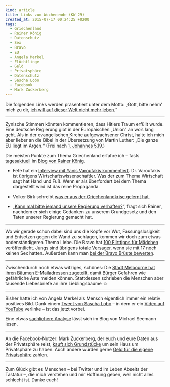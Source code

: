 ```yaml
---
kind: article
title: Links zum Wochenende (KW 29)
created_at: 2015-07-17 00:24:25 +0200
tags:
  - Griechenland
  - Rainer König
  - Datenschutz
  - Sex
  - Bravo
  - EU
  - Angela Merkel
  - Flüchtlinge
  - Geld
  - Privatsphäre
  - Datenschutz
  - Sascha Lobo
  - Facebook
  - Mark Zuckerberg
---
```


Die folgenden Links werden präsentiert unter dem Motto: „Gott, bitte nehm’
mich zu dir, [ich will auf dieser Welt nicht mehr leben][idwtlotpa].“

---

Zynische Stimmen könnten kommentieren, dass Hitlers Traum erfüllt wurde. Eine
deutsche Regierung gibt in der Europäischen „Union“ an wo’s lang geht. Als in
der evangelischen Kirche aufgewachsener Christ, halte ich mich aber lieber an
die Bibel in der Übersetzung von Martin Luther: „Die ganze EU liegt im Argen.“
(Frei nach [1. Johannes 5,19][].)

Die meisten Punkte zum Thema Griechenland erfahre ich – fasts
[tagesaktuell][rk16] im [Blog von Rainer König][rk].

* Fefe hat ein [Interview mit Yanis Varoufakis kommentiert][fefe]. Dr.
  Varoufakis ist übrigens Wirtschaftswissenschaftler. Was der zum Thema
  Wirtschaft sagt hat Hand und Fuß. Wenn er als überfordert bei dem Thema
  dargestellt wird ist das reine Propaganda.

* Volker Birk schreibt [was er aus der Griechenlandkrise gelernt hat][fdik].

* „[Kann mal bitte jemand unsere Regierung verhaften?][knast]“, fragt sich
  Rainer, nachdem er sich einige Gedanken zu unserem Grundgesetz und den Taten
  unserer Regierung gemacht hat.

---

Wo wir gerade schon dabei sind uns die Köpfe vor Wut, Fassungslosigkeit und
Entsetzen gegen die Wand zu schlagen, kommen wir doch zum etwas
bodenständigeren Thema Liebe. Die Bravo hat [100 Flirttipps für
Mädchen][flirttipps] veröffentlicht. Jungs sind übrigens [totale Versager][],
wenn sie mit 17 noch keinen Sex hatten. Außerdem kann man [bei der Bravo
Brüste bewerten][brüste].

---

Zwischendurch noch etwas witziges, schönes: Die [Stadt Melbourne hat ihren
Bäumen E-Mailadressen zugeteilt][treemail], damit Bürger Gefahren wie
gefährliche Äste melden können. Stattdessen schrieben die Menschen aber
tausende Liebesbriefe an ihre Lieblingsbäume ☺

---

Bisher hatte ich von Angela Merkel als Mensch eigentlich immer ein relativ
positives Bild. Dank einem [Tweet von Sascha Lobo][tweet] – in dem er ein
[Video auf YouTube][yt-merkel] verlinke – ist das jetzt vorbei.

Eine etwas [sachlichere Analyse][angst] lässt sich im Blog von Michael Seemann
lesen.

---

An die Facebook-Nutzer: Mark Zuckerberg, der euch und eure Daten aus der
Privatsphäre reist, [kauft sich Grundstücke][zucker] um sein Haus um
Privatsphäre zu haben. Auch andere würden gerne [Geld für die eigene
Privatsphäre][1$] zahlen.

---

Zum Glück gibt es Menschen – bei Twitter und im Leben Abseits der Tastatur –,
die mich verstehen und mir Hoffnung geben, weil nicht alles schlecht ist.
Danke euch!


[idwtlotpa]: http://knowyourmeme.com/memes/i-dont-want-to-live-on-this-planet-anymore

[1. johannes 5,19]: http://bibelserver.de/text/LUT/1.Johannes5,19
  "Die ganze Welt liegt im Argen."

[rk]: http://koenig-haunstetten.de/2015/07/15/die-links-des-tages-2015-07-15/

[rk16]: http://koenig-haunstetten.de/2015/07/16/die-links-des-tages-2015-07-16/

[fefe]: http://blog.fefe.de/?ts=ab5b5280

[fdik]: http://blog.fdik.org/2015-07/#s1436857892

[knast]: http://koenig-haunstetten.de/2015/07/15/kann-mal-bitte-jemand-unsere-regierung-verhaften/

[flirttipps]: http://www.fraumeike.de/2015/das-passive-maedchen-oder-flirtennachbravo/

[totale Versager]: http://perzipient.tumblr.com/post/124090930019/na-bravo

[brüste]: http://freith.de/stimme/2015/07/15/was-bravo-mit-bruesten-macht-hat-noch-keiner-gesehen-oder/

[treemail]: http://www.citylab.com/tech/2015/07/when-you-give-a-tree-an-email-address/398219/

[tweet]: https://twitter.com/saschalobo/status/621580116779515904

[yt-merkel]: https://www.youtube.com/watch?v=fRFzPvpJ6Kk

[angst]: http://mspr0.de/?p=4338

[zucker]: http://boingboing.net/2015/05/21/mark-zuckerberg-just-dropped-a.html

[1$]: http://mobile.nytimes.com/2015/06/04/opinion/zeynep-tufekci-mark-zuckerberg-let-me-pay-for-facebook.html
